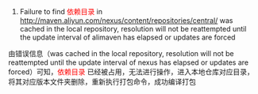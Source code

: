 1. Failure to find <font color=red>依赖目录</font> in http://maven.aliyun.com/nexus/content/repositories/central/ was cached in the local repository, resolution will not be reattempted until the update interval of alimaven has elapsed or updates are forced


由错误信息（was cached in the local repository, resolution will not be reattempted until the update interval of nexus has elapsed or updates are forced）可知，<font color=red>依赖目录</font> 已经被占用，无法进行操作，进入本地仓库对应目录，将其对应版本文件夹删除，重新执行打包命令，成功编译打包




